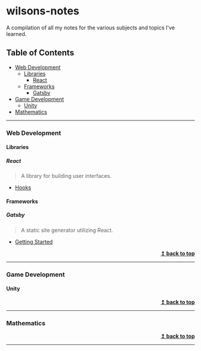 # wilsons-notes <!-- omit in toc -->
A compilation of all my notes for the various subjects and topics I've learned.

## Table of Contents <!-- omit in toc -->
- [Web Development](#web-development)
  - [Libraries](#libraries)
    - [React](#react)
  - [Frameworks](#frameworks)
    - [Gatsby](#gatsby)
- [Game Development](#game-development)
  - [Unity](#unity)
- [Mathematics](#mathematics)

---
### Web Development

#### Libraries
##### React
> A library for building user interfaces.
- [Hooks](web-development/libraries/react/Hooks.md)


#### Frameworks
##### Gatsby
> A static site generator utilizing React.
- [Getting Started](web-development/frameworks/gatsby/GettingStarted.md)
<div align="right">
    <b><a href="#table-of-contents-">↥ back to top</a></b>
</div>

---
### Game Development
#### Unity
<div align="right">
    <b><a href="#table-of-contents-">↥ back to top</a></b>
</div>

---
### Mathematics
<div align="right">
    <b><a href="#table-of-contents-">↥ back to top</a></b>
</div>

---